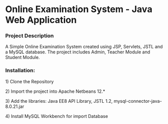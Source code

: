 # Online Examination System - Java Web Application

<h3>Project Description</h3>
<p>A Simple Online Examination System created using JSP, Servlets, JSTL and a MySQL database. The project includes Admin, Teacher Module and Student Module.
</p>

<h3>Installation: </h3>
<p>1) Clone the Repository</p>
<p>2) Import the project into Apache Netbeans 12.*</p>
<p>3) Add the libraries: Java EE8 API Library, JSTL 1.2, mysql-connector-java-8.0.21.jar</p>
<p>4) Install MySQL Workbench for import Database</p>

